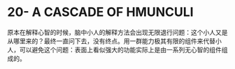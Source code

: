 # 20- A CASCADE OF HMUNCULI

原本在解释心智的时候，脑中小人的解释方法会出现无限退行问题：这个小人又是从哪里来的？最终一直问下去，没有终点。用一群能力极其有限的组件来代替小人，可以避免这个问题：表面上看似强大的功能实际上是由一系列无心智的组件组成的。

